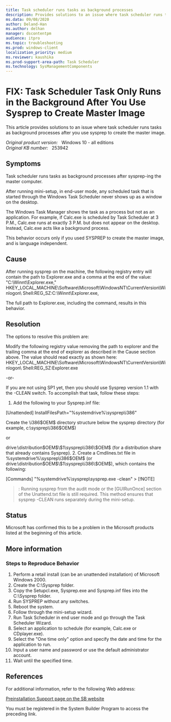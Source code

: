 ```yaml
---
title: Task scheduler runs tasks as background processes
description: Provides solutions to an issue where task scheduler runs tasks as background processes after you use sysprep to create the master image.
ms.data: 09/08/2020
author: Deland-Han
ms.author: delhan
manager: dscontentpm
audience: itpro
ms.topic: troubleshooting
ms.prod: windows-client
localization_priority: medium
ms.reviewer: kaushika
ms.prod-support-area-path: Task Scheduler
ms.technology: SysManagementComponents
---
```

# FIX: Task Scheduler Task Only Runs in the Background After You Use Sysprep to Create Master Image

This article provides solutions to an issue where task scheduler runs tasks as background processes after you use sysprep to create the master image.

_Original product version:_ &nbsp; Windows 10 - all editions  
_Original KB number:_ &nbsp; 253942

## Symptoms

Task scheduler runs tasks as background processes after sysprep-ing the master computer.

After running mini-setup, in end-user mode, any scheduled task that is started through the Windows Task Scheduler never shows up as a window on the desktop.

The Windows Task Manager shows the task as a process but not as an application. For example, if Calc.exe is scheduled by Task Scheduler at 3 P.M., Calc.exe runs at exactly 3 P.M. but does not appear on the desktop. Instead, Calc.exe acts like a background process.

This behavior occurs only if you used SYSPREP to create the master image, and is language independent.

## Cause

After running sysprep on the machine, the following registry entry will contain the path to Explorer.exe and a comma at the end of the value: "C:\Winnt\Explorer.exe,"
HKEY_LOCAL_MACHINE\Software\Microsoft\WindowsNT\CurrentVersion\Winlogon\ Shell:REG_SZ:C:\Winnt\Explorer.exe, 

The full path to Explorer.exe, including the command, results in this behavior.

## Resolution

The options to resolve this problem are:

Modify the following registry value removing the path to explorer and the trailing comma at the end of explorer as described in the Cause section above. The value should read exactly as shown here: HKEY_LOCAL_MACHINE\Software\Microsoft\WindowsNT\CurrentVersion\Winlogon\ Shell:REG_SZ:Explorer.exe 

-or-

If you are not using SP1 yet, then you should use Sysprep version 1.1 with the -CLEAN switch. To accomplish that task, follow these steps:
1. Add the following to your Sysprep.inf file:

[Unattended]
 InstallFilesPath="%systemdrive%\sysprep\i386" 

Create the \i386\$OEM$ directory structure below the sysprep directory (for example, c:\sysprep\i386\$OEM$)

or

drive:\distribution\$OEM$\$1\sysprep\i386\$OEM$ (for a distribution share that already contains Sysprep).
2. Create a Cmdlines.txt file in %systemdrive%\sysprep\i386\$OEM$
(or drive:\distribution\$OEM$\$1\sysprep\i386\$OEM$), which contains the following:

[Commands]
 "%systemdrive%\sysprep\sysprep.exe -clean" > [!NOTE]
> : Running sysprep from the audit mode or the [GUIRunOnce] section of the Unattend.txt file is still required. This method ensures that sysprep -CLEAN runs separately during the mini-setup.

## Status

Microsoft has confirmed this to be a problem in the Microsoft products listed at the beginning of this article.

## More information

### Steps to Reproduce Behavior


1. Perform a retail install (can be an unattended installation) of Microsoft Windows 2000.
2. Create the C:\Sysprep folder.
3. Copy the Setupcl.exe, Sysprep.exe and Sysprep.inf files into the C:\Sysprep folder.
4. Run SYSPREP without any switches.
5. Reboot the system.
6. Follow through the mini-setup wizard.
7. Run Task Scheduler in end user mode and go through the Task Scheduler Wizard.
8. Select an application to schedule (for example, Calc.exe or CDplayer.exe).
9. Select the "One time only" option and specify the date and time for the application to run.
10. Input a user name and password or use the default administrator account.
11. Wait until the specified time.

## References

For additional information, refer to the following Web address:

[Preinstallation Support page on the SB website](https://oem.microsoft.com)

You must be registered in the System Builder Program to access the preceding link.
